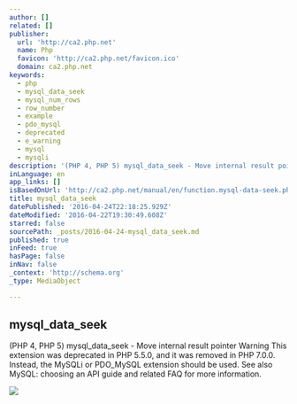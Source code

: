 ```yaml
---
author: []
related: []
publisher:
  url: 'http://ca2.php.net'
  name: Php
  favicon: 'http://ca2.php.net/favicon.ico'
  domain: ca2.php.net
keywords:
  - php
  - mysql_data_seek
  - mysql_num_rows
  - row_number
  - example
  - pdo_mysql
  - deprecated
  - e_warning
  - mysql
  - mysqli
description: '(PHP 4, PHP 5) mysql_data_seek - Move internal result pointer Warning This extension was deprecated in PHP 5.5.0, and it was removed in PHP 7.0.0. Instead, the MySQLi or PDO_MySQL extension should be used. See also MySQL: choosing an API guide and related FAQ for more information.'
inLanguage: en
app_links: []
isBasedOnUrl: 'http://ca2.php.net/manual/en/function.mysql-data-seek.php'
title: mysql_data_seek
datePublished: '2016-04-24T22:18:25.929Z'
dateModified: '2016-04-22T19:30:49.608Z'
starred: false
sourcePath: _posts/2016-04-24-mysql_data_seek.md
published: true
inFeed: true
hasPage: false
inNav: false
_context: 'http://schema.org'
_type: MediaObject

---
```

<article style=""><h1>mysql_data_seek</h1><p>(PHP 4, PHP 5) mysql_data_seek - Move internal result pointer Warning This extension was deprecated in PHP 5.5.0, and it was removed in PHP 7.0.0. Instead, the MySQLi or PDO_MySQL extension should be used. See also MySQL: choosing an API guide and related FAQ for more information.</p><img src="http://ca2.php.net/images/to-top@2x.png" /></article>